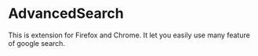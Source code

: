 AdvancedSearch
==============

This is extension for Firefox and Chrome. It let you easily use many feature of google search.